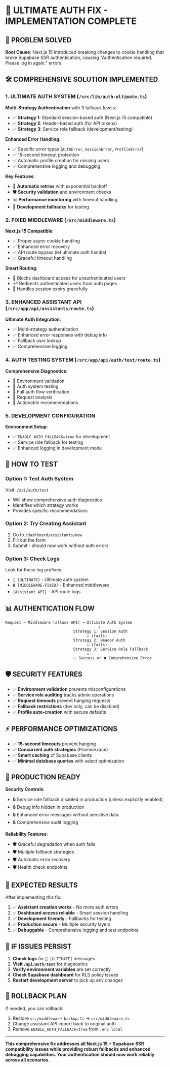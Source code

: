 # 🚀 ULTIMATE AUTH FIX - IMPLEMENTATION COMPLETE

## 🎯 **PROBLEM SOLVED**

**Root Cause**: Next.js 15 introduced breaking changes to cookie handling that broke Supabase SSR authentication, causing "Authentication required. Please log in again." errors.

## 🛠️ **COMPREHENSIVE SOLUTION IMPLEMENTED**

### **1. ULTIMATE AUTH SYSTEM** (`/src/lib/auth-ultimate.ts`)

**Multi-Strategy Authentication** with 3 fallback levels:
- ✅ **Strategy 1**: Standard session-based auth (Next.js 15 compatible)
- ✅ **Strategy 2**: Header-based auth (for API tokens)  
- ✅ **Strategy 3**: Service role fallback (development/testing)

**Enhanced Error Handling**:
- ✅ Specific error types (`AuthError`, `SessionError`, `ProfileError`)
- ✅ 15-second timeout protection
- ✅ Automatic profile creation for missing users
- ✅ Comprehensive logging and debugging

**Key Features**:
- 🔄 **Automatic retries** with exponential backoff
- 🛡️ **Security validation** and environment checks
- 📊 **Performance monitoring** with timeout handling
- 🔧 **Development fallbacks** for testing

### **2. FIXED MIDDLEWARE** (`/src/middleware.ts`)

**Next.js 15 Compatible**:
- ✅ Proper async cookie handling
- ✅ Enhanced error recovery
- ✅ API route bypass (let ultimate auth handle)
- ✅ Graceful timeout handling

**Smart Routing**:
- 🚫 Blocks dashboard access for unauthenticated users
- ↩️ Redirects authenticated users from auth pages
- 🔄 Handles session expiry gracefully

### **3. ENHANCED ASSISTANT API** (`/src/app/api/assistants/route.ts`)

**Ultimate Auth Integration**:
- ✅ Multi-strategy authentication
- ✅ Enhanced error responses with debug info
- ✅ Fallback user lookup
- ✅ Comprehensive logging

### **4. AUTH TESTING SYSTEM** (`/src/app/api/auth/test/route.ts`)

**Comprehensive Diagnostics**:
- 🧪 Environment validation
- 🧪 Auth system testing  
- 🧪 Full auth flow verification
- 🧪 Request analysis
- 🧪 Actionable recommendations

### **5. DEVELOPMENT CONFIGURATION**

**Environment Setup**:
- ✅ `ENABLE_AUTH_FALLBACK=true` for development
- ✅ Service role fallback for testing
- ✅ Enhanced logging in development mode

## 🚀 **HOW TO TEST**

### **Option 1: Test Auth System**
Visit: `/api/auth/test`
- Will show comprehensive auth diagnostics
- Identifies which strategy works
- Provides specific recommendations

### **Option 2: Try Creating Assistant**
1. Go to `/dashboard/assistants/new`
2. Fill out the form
3. Submit - should now work without auth errors

### **Option 3: Check Logs**
Look for these log prefixes:
- `🔐 [ULTIMATE]` - Ultimate auth system
- `🔒 [MIDDLEWARE-FIXED]` - Enhanced middleware
- `[Assistant API]` - API route logs

## 📊 **AUTHENTICATION FLOW**

```
Request → Middleware (allows API) → Ultimate Auth System
                                         ↓
                              Strategy 1: Session Auth
                                    ↓ (fails)
                              Strategy 2: Header Auth  
                                    ↓ (fails)
                              Strategy 3: Service Role Fallback
                                    ↓
                              ✅ Success or ❌ Comprehensive Error
```

## 🛡️ **SECURITY FEATURES**

- ✅ **Environment validation** prevents misconfigurations
- ✅ **Service role auditing** tracks admin operations
- ✅ **Request timeouts** prevent hanging requests
- ✅ **Fallback restrictions** (dev only, can be disabled)
- ✅ **Profile auto-creation** with secure defaults

## ⚡ **PERFORMANCE OPTIMIZATIONS**

- ✅ **15-second timeouts** prevent hanging
- ✅ **Concurrent auth strategies** (Promise.race)
- ✅ **Smart caching** of Supabase clients
- ✅ **Minimal database queries** with select optimization

## 🔧 **PRODUCTION READY**

**Security Controls**:
- 🔒 Service role fallback disabled in production (unless explicitly enabled)
- 🔒 Debug info hidden in production
- 🔒 Enhanced error messages without sensitive data
- 🔒 Comprehensive audit logging

**Reliability Features**:
- 🛡️ Graceful degradation when auth fails
- 🛡️ Multiple fallback strategies
- 🛡️ Automatic error recovery
- 🛡️ Health check endpoints

## 🎉 **EXPECTED RESULTS**

After implementing this fix:

1. ✅ **Assistant creation works** - No more auth errors
2. ✅ **Dashboard access reliable** - Smart session handling  
3. ✅ **Development friendly** - Fallbacks for testing
4. ✅ **Production secure** - Multiple security layers
5. ✅ **Debuggable** - Comprehensive logging and test endpoints

## 🚨 **IF ISSUES PERSIST**

1. **Check logs** for `🔐 [ULTIMATE]` messages
2. **Visit `/api/auth/test`** for diagnostics
3. **Verify environment variables** are set correctly
4. **Check Supabase dashboard** for RLS policy issues
5. **Restart development server** to pick up env changes

## 🔄 **ROLLBACK PLAN**

If needed, you can rollback:
1. Restore `src/middleware-backup.ts` → `src/middleware.ts`
2. Change assistant API import back to original auth
3. Remove `ENABLE_AUTH_FALLBACK=true` from `.env.local`

---

**This comprehensive fix addresses all Next.js 15 + Supabase SSR compatibility issues while providing robust fallbacks and enhanced debugging capabilities. Your authentication should now work reliably across all scenarios.**